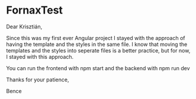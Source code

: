 # FornaxTest

Dear Krisztián,

Since this was my first ever Angular project I stayed with the approach of having the template and the styles in the same file. I know that moving the templates and the styles into seperate files is a better practice, but for now, I stayed with this approach.

You can run the frontend with npm start and the backend with npm run dev

Thanks for your patience,

Bence
